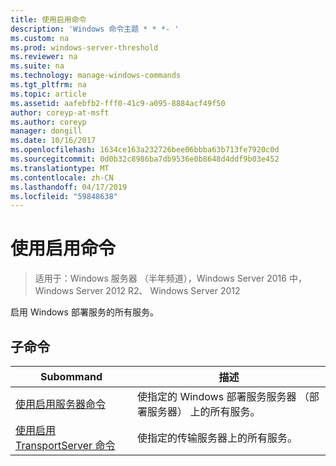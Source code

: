 ```yaml
---
title: 使用启用命令
description: 'Windows 命令主题 * * *- '
ms.custom: na
ms.prod: windows-server-threshold
ms.reviewer: na
ms.suite: na
ms.technology: manage-windows-commands
ms.tgt_pltfrm: na
ms.topic: article
ms.assetid: aafebfb2-fff0-41c9-a095-8884acf49f50
author: coreyp-at-msft
ms.author: coreyp
manager: dongill
ms.date: 10/16/2017
ms.openlocfilehash: 1634ce163a232726bee06bbba63b713fe7920c0d
ms.sourcegitcommit: 0d0b32c8986ba7db9536e0b8648d4ddf9b03e452
ms.translationtype: MT
ms.contentlocale: zh-CN
ms.lasthandoff: 04/17/2019
ms.locfileid: "59848638"
---
```

# <a name="using-the-enable-command"></a>使用启用命令

>适用于：Windows 服务器 （半年频道），Windows Server 2016 中，Windows Server 2012 R2、 Windows Server 2012

启用 Windows 部署服务的所有服务。
## <a name="subcommands"></a>子命令
|Subommand|描述|
|-------|--------|
|[使用启用服务器命令](using-the-enable-server-command.md)|使指定的 Windows 部署服务服务器 （部署服务器） 上的所有服务。|
|[使用启用 TransportServer 命令](using-the-enable-transportserver-command.md)|使指定的传输服务器上的所有服务。|
